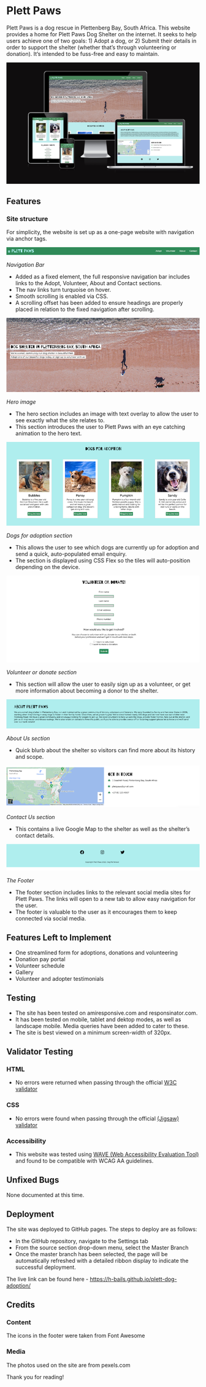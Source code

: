 # Plett Paws

Plett Paws is a dog rescue in Plettenberg Bay, South Africa. This website provides a home for Plett Paws Dog Shelter on the internet. It seeks to help users achieve one of two goals: 1) Adopt a dog, or 2) Submit their details in order to support the shelter (whether that’s through volunteering or donation).  It’s intended to be fuss-free and easy to maintain.

![Responsive Mockup](/assets/images/readme/responsive-screenshot.png)


## Features

### Site structure

For simplicity, the website is set up as a one-page website with navigation via anchor tags.

![Nav Bar](/assets/images/readme/nav-screenshot.png)

_Navigation Bar_
- Added as a fixed element, the full responsive navigation bar includes links to the Adopt, Volunteer, About and Contact sections. 
- The nav links turn turquoise on hover.
- Smooth scrolling is enabled via CSS.
- A scrolling offset has been added to ensure headings are properly placed in relation to the fixed navigation after scrolling.

![Hero image](/assets/images/readme/hero-screenshot.png)

_Hero image_
- The hero section includes an image with text overlay to allow the user to see exactly what the site relates to.
- This section introduces the user to Plett Paws with an eye catching animation to the hero text.

![Dogs for adoption section](/assets/images/readme/dogs-screenshot.png)

_Dogs for adoption section_
- This allows the user to see which dogs are currently up for adoption and send a quick, auto-populated email enquiry.
- The section is displayed using CSS Flex so the tiles will auto-position depending on the device. 

![Form section](/assets/images/readme/form-screenshot.png)

_Volunteer or donate section_ 
- This section will allow the user to easily sign up as a volunteer, or get more information about becoming a donor to the shelter.

![About section](/assets/images/readme/about-screenshot.png)

_About Us section_
- Quick blurb about the shelter so visitors can find more about its history and scope.

![Contact section](/assets/images/readme/contact-screenshot.png)

_Contact Us section_
- This contains a live Google Map to the shelter as well as the shelter’s contact details.

![Footer](/assets/images/readme/footer-screenshot.png)

_The Footer_
- The footer section includes links to the relevant social media sites for Plett Paws. The links will open to a new tab to allow easy navigation for the user.
- The footer is valuable to the user as it encourages them to keep connected via social media.

## Features Left to Implement
- One streamlined form for adoptions, donations and volunteering 
- Donation pay portal
- Volunteer schedule
- Gallery 
- Volunteer and adopter testimonials

## Testing

- The site has been tested on amiresponsive.com and responsinator.com. 
- It has been tested on mobile, tablet and dektop modes, as well as landscape mobile. Media queries have been added to cater to these.
- The site is best viewed on a minimum screen-width of 320px.  

## Validator Testing

### HTML
- No errors were returned when passing through the official [W3C validator](https://validator.w3.org/nu/?doc=https%3A%2F%2Fh-bails.github.io%2Fplett-dog-adoption%2Findex.html)
### CSS
- No errors were found when passing through the official [(Jigsaw) validator](https://jigsaw.w3.org/css-validator/validator?uri=https%3A%2F%2Fh-bails.github.io%2Fplett-dog-adoption%2Fassets%2Fcss%2Fstyle.css&profile=css3svg&usermedium=all&warning=1&vextwarning=&lang=en)
### Accessibility
- This website was tested using [WAVE (Web Accessibility Evaluation Tool)](https://wave.webaim.org/report#/https://h-bails.github.io/plett-dog-adoption/) and found to be compatible with WCAG AA guidelines.

## Unfixed Bugs

None documented at this time. 

## Deployment

The site was deployed to GitHub pages. The steps to deploy are as follows:
- In the GitHub repository, navigate to the Settings tab
- From the source section drop-down menu, select the Master Branch
- Once the master branch has been selected, the page will be automatically refreshed with a detailed ribbon display to indicate the successful deployment.

The live link can be found here - https://h-bails.github.io/plett-dog-adoption/

## Credits

### Content

The icons in the footer were taken from Font Awesome

### Media

The photos used on the site are from pexels.com

Thank you for reading!